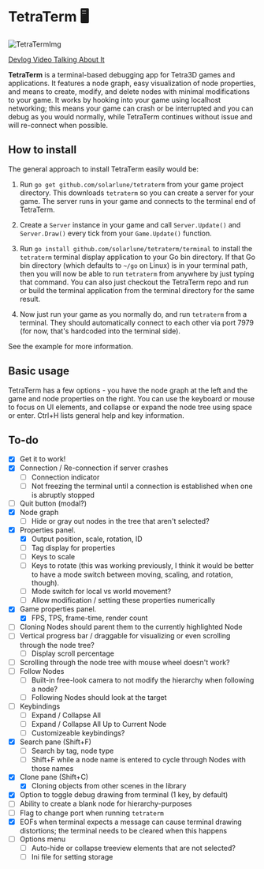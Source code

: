 # TetraTerm 🖥️

![TetraTermImg](https://i.imgur.com/Tle6NgT.png)

[Devlog Video Talking About It](https://youtu.be/3Og4Ii0_QTw)

**TetraTerm** is a terminal-based debugging app for Tetra3D games and applications. It features a node graph, easy visualization of node properties, and means to create, modify, and delete nodes with minimal modifications to your game. It works by hooking into your game using localhost networking; this means your game can crash or be interrupted and you can debug as you would normally, while TetraTerm continues without issue and will re-connect when possible.

## How to install

The general approach to install TetraTerm easily would be:

1. Run `go get github.com/solarlune/tetraterm` from your game project directory. This downloads `tetraterm` so you can create a server for your game. The server runs in your game and connects to the terminal end of TetraTerm.

2. Create a `Server` instance in your game and call `Server.Update()` and `Server.Draw()` every tick from your `Game.Update()` function.

3. Run `go install github.com/solarlune/tetraterm/terminal` to install the `tetraterm` terminal display application to your Go bin directory. If that Go bin directory (which defaults to `~/go` on Linux) is in your terminal path, then you will now be able to run `tetraterm` from anywhere by just typing that command. You can also just checkout the TetraTerm repo and run or build the terminal application from the terminal directory for the same result.

4. Now just run your game as you normally do, and run `tetraterm` from a terminal. They should automatically connect to each other via port 7979 (for now, that's hardcoded into the terminal side).

See the example for more information.

## Basic usage

TetraTerm has a few options - you have the node graph at the left and the game and node properties on the right. You can use the keyboard or mouse to focus on UI elements, and collapse or expand the node tree using space or enter. Ctrl+H lists general help and key information.

## To-do

- [x] Get it to work!
- [x] Connection / Re-connection if server crashes
  - [ ] Connection indicator
  - [ ] Not freezing the terminal until a connection is established when one is abruptly stopped
- [ ] Quit button (modal?)
- [x] Node graph
  - [ ] Hide or gray out nodes in the tree that aren't selected?
- [x] Properties panel.
  - [x] Output position, scale, rotation, ID
  - [ ] Tag display for properties
  - [ ] Keys to scale
  - [ ] Keys to rotate (this was working previously, I think it would be better to have a mode switch between moving, scaling, and rotation, though).
  - [ ] Mode switch for local vs world movement?
  - [ ] Allow modification / setting these properties numerically
- [x] Game properties panel.
  - [x] FPS, TPS, frame-time, render count
- [ ] Cloning Nodes should parent them to the currently highlighted Node 
- [ ] Vertical progress bar / draggable for visualizing or even scrolling through the node tree?
  - [ ] Display scroll percentage
- [ ] Scrolling through the node tree with mouse wheel doesn't work? 
- [ ] Follow Nodes
  - [ ] Built-in free-look camera to not modify the hierarchy when following a node?
  - [ ] Following Nodes should look at the target  
- [ ] Keybindings
  - [ ] Expand / Collapse All
  - [ ] Expand / Collapse All Up to Current Node
  - [ ] Customizeable keybindings?
- [x] Search pane (Shift+F)
  - [ ] Search by tag, node type
  - [ ] Shift+F while a node name is entered to cycle through Nodes with those names
- [x] Clone pane (Shift+C)
  - [x] Cloning objects from other scenes in the library
- [x] Option to toggle debug drawing from terminal (1 key, by default)
- [ ] Ability to create a blank node for hierarchy-purposes
- [ ] Flag to change port when running `tetraterm`
- [x] EOFs when terminal expects a message can cause terminal drawing distortions; the terminal needs to be cleared when this happens
- [ ] Options menu
  - [ ] Auto-hide or collapse treeview elements that are not selected?
  - [ ] Ini file for setting storage